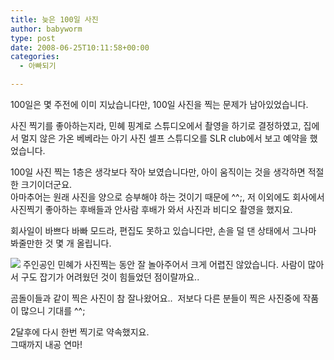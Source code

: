 ```yaml
---
title: 늦은 100일 사진
author: babyworm
type: post
date: 2008-06-25T10:11:58+00:00
categories:
  - 아빠되기

---
```

100일은 몇 주전에 이미 지났습니다만, 100일 사진을 찍는 문제가 남아있었습니다. 

사진 찍기를 좋아하는지라, 민혜 핑계로 스튜디오에서 촬영을 하기로 결정하였고, 집에서 멀지 않은 가온 베베라는 아기 사진 셀프 스튜디오를 SLR club에서 보고 예약을 했었습니다. 

100일 사진 찍는 1층은 생각보다 작아 보였습니다만, 아이 움직이는 것을 생각하면 적절한 크기이더군요.  
아마추어는 원래 사진을 양으로 승부해야 하는 것이기 때문에 ^^;, 저 이외에도 회사에서 사진찍기 좋아하는 후배들과 안사람 후배가 와서 사진과 비디오 촬영을 했지요.

회사일이 바쁘다 바빠 모드라, 편집도 못하고 있습니다만, 손을 덜 댄 상태에서 그나마 봐줄만한 것 몇 개 올립니다. 

<img decoding="async" src="https://i0.wp.com/babyworm.net/wordpress/wp-content/uploads/1/jk48.JPG?w=625"  data-recalc-dims="1" /> 주인공인 민혜가 사진찍는 동안 잘 놀아주어서 크게 어렵진 않았습니다. 사람이 많아서 구도 잡기가 어려웠던 것이 힘들었던 점이랄까요.. 

곰돌이들과 같이 찍은 사진이 참 잘나왔어요..&nbsp; 저보다 다른 분들이 찍은 사진중에 작품이 많으니 기대를 ^^;

2달후에 다시 한번 찍기로 약속했지요.  
그때까지 내공 연마!